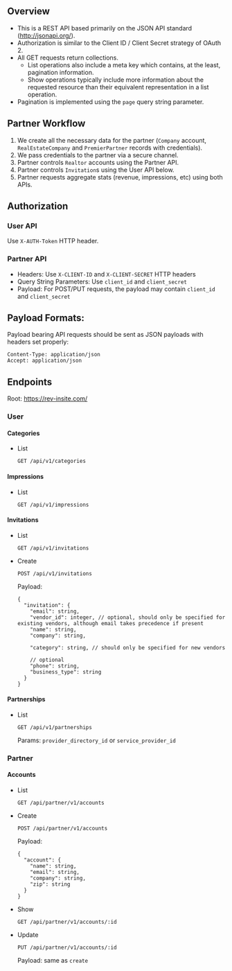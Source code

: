 ## Overview

- This is a REST API based primarily on the JSON API standard (<http://jsonapi.org/>).
- Authorization is similar to the Client ID / Client Secret strategy of OAuth 2.
- All GET requests return collections.
  - List operations also include a meta key which contains, at the least, pagination information.
  - Show operations typically include more information about the requested resource than their equivalent representation in a list operation.
- Pagination is implemented using the `page` query string parameter.

## Partner Workflow

1. We create all the necessary data for the partner (`Company` account, `RealEstateCompany` and `PremierPartner` records with credentials).
2. We pass credentials to the partner via a secure channel.
3. Partner controls `Realtor` accounts using the Partner API.
4. Partner controls `Invitation`s using the User API below.
5. Partner requests aggregate stats (revenue, impressions, etc) using both APIs.

## Authorization

### User API

Use `X-AUTH-Token` HTTP header.

### Partner API

- Headers: Use `X-CLIENT-ID` and `X-CLIENT-SECRET` HTTP headers
- Query String Parameters: Use `client_id` and `client_secret`
- Payload: For POST/PUT requests, the payload may contain `client_id` and `client_secret`

## Payload Formats:

Payload bearing API requests should be sent as JSON payloads with headers set properly:

```
Content-Type: application/json
Accept: application/json
```

## Endpoints

Root: https://rev-insite.com/

### User

#### Categories

* List

  `GET /api/v1/categories`

#### Impressions

* List

  `GET /api/v1/impressions`

#### Invitations

* List

  `GET /api/v1/invitations`

* Create

  `POST /api/v1/invitations`

  Payload:

  ```
  {
    "invitation": {
      "email": string,
      "vendor_id": integer, // optional, should only be specified for existing vendors, although email takes precedence if present
      "name": string,
      "company": string,

      "category": string, // should only be specified for new vendors

      // optional
      "phone": string,
      "business_type": string
    }
  }
  ```

#### Partnerships

* List

  `GET /api/v1/partnerships`

  Params: `provider_directory_id` or `service_provider_id`

### Partner

#### Accounts

* List

  `GET /api/partner/v1/accounts`

* Create

  `POST /api/partner/v1/accounts`

  Payload:

  ```
  {
    "account": {
      "name": string,
      "email": string,
      "company": string,
      "zip": string
    }
  }
  ```

* Show

  `GET /api/partner/v1/accounts/:id`

* Update

  `PUT /api/partner/v1/accounts/:id`

  Payload: same as `create`
